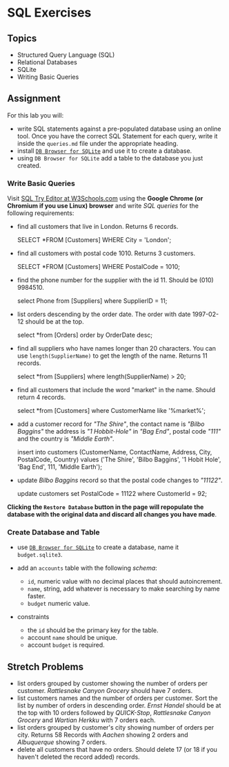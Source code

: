 # SQL Exercises

## Topics

- Structured Query Language (SQL)
- Relational Databases
- SQLite
- Writing Basic Queries

## Assignment

For this lab you will:

- write SQL statements against a pre-populated database using an online tool. Once you have the correct SQL Statement for each query, write it inside the `queries.md` file under the appropriate heading.
- install [`DB Browser for SQLite`](https://sqlitebrowser.org/) and use it to create a database.
- using `DB Browser for SQLite` add a table to the database you just created.

### Write Basic Queries

Visit [SQL Try Editor at W3Schools.com](https://www.w3schools.com/Sql/tryit.asp?filename=trysql_select_top) using the **Google Chrome (or Chromium if you use Linux) browser** and write _SQL queries_ for the following requirements:

- find all customers that live in London. Returns 6 records.

  SELECT *FROM [Customers] WHERE City = 'London';

- find all customers with postal code 1010. Returns 3 customers.

  SELECT *FROM [Customers] WHERE PostalCode = 1010;

- find the phone number for the supplier with the id 11. Should be (010) 9984510.

  select Phone from [Suppliers] where SupplierID = 11;

- list orders descending by the order date. The order with date 1997-02-12 should be at the top.

  select *from [Orders] order by OrderDate desc;

- find all suppliers who have names longer than 20 characters. You can use `length(SupplierName)` to get the length of the name. Returns 11 records.

  select *from [Suppliers] where length(SupplierName) > 20;

- find all customers that include the word "market" in the name. Should return 4 records.

  select *from [Customers] where CustomerName like '%market%';

- add a customer record for _"The Shire"_, the contact name is _"Bilbo Baggins"_ the address is _"1 Hobbit-Hole"_ in _"Bag End"_, postal code _"111"_ and the country is _"Middle Earth"_.

  insert into customers (CustomerName, ContactName, Address, City, PostalCode, Country) values ('The Shire', 'Bilbo Baggins', '1 Hobit Hole', 'Bag End', 111, 'Middle Earth');

- update _Bilbo Baggins_ record so that the postal code changes to _"11122"_.

  update customers set PostalCode = 11122 where CustomerId = 92;

**Clicking the `Restore Database` button in the page will repopulate the database with the original data and discard all changes you have made**.

### Create Database and Table

- use [`DB Browser for SQLite`](https://sqlitebrowser.org/) to create a database, name it `budget.sqlite3`.
- add an `accounts` table with the following _schema_:

  - `id`, numeric value with no decimal places that should autoincrement.
  - `name`, string, add whatever is necessary to make searching by name faster.
  - `budget` numeric value.

- constraints
  - the `id` should be the primary key for the table.
  - account `name` should be unique.
  - account `budget` is required.

## Stretch Problems

- list orders grouped by customer showing the number of orders per customer. _Rattlesnake Canyon Grocery_ should have 7 orders.
- list customers names and the number of orders per customer. Sort the list by number of orders in descending order. _Ernst Handel_ should be at the top with 10 orders followed by _QUICK-Stop_, _Rattlesnake Canyon Grocery_ and _Wartian Herkku_ with 7 orders each.
- list orders grouped by customer's city showing number of orders per city. Returns 58 Records with _Aachen_ showing 2 orders and _Albuquerque_ showing 7 orders.
- delete all customers that have no orders. Should delete 17 (or 18 if you haven't deleted the record added) records.
